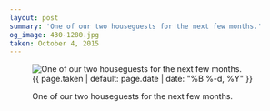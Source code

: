 ```yaml
---
layout: post
summary: 'One of our two houseguests for the next few months.'
og_image: 430-1280.jpg
taken: October 4, 2015
---
```


<figure class="post">
<img alt="One of our two houseguests for the next few months." sizes="(min-width: 700px) 50vw, calc(100vw - 2rem)" src="{{ site.assets_url }}/430-640.jpg" srcset="{{ site.assets_url }}/430-1280.jpg 1280w, {{ site.assets_url }}/430-960.jpg 960w, {{ site.assets_url }}/430-640.jpg 640w, {{ site.assets_url }}/430-320.jpg 320w"/>
<figcaption>
<time>{{ page.taken | default: page.date | date: "%B %-d, %Y" }}</time>
<p>One of our two houseguests for the next few months.</p>
</figcaption>
</figure>

